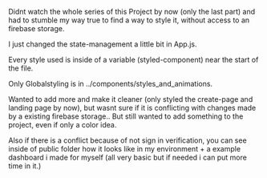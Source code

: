 Didnt watch the whole series of this Project by now (only the last part) and had to stumble my way true to find a way to style it, without access to an firebase storage.

I just changed the state-management a little bit in App.js.

Every style used is inside of a variable (styled-component) near the start of the file.

Only Globalstyling is in ../components/styles_and_animations.

Wanted to add more and make it cleaner (only styled the create-page and landing page by now), but wasnt sure if it is conflicting with
changes made by a existing firebase storage.. But still wanted to add something to the project,
even if only a color idea.

Also if there is a conflict because of not sign in verification, you can see inside of public
folder how it looks like in my environment + a example dashboard i made for myself (all very basic but if needed i can put more time in it.)
